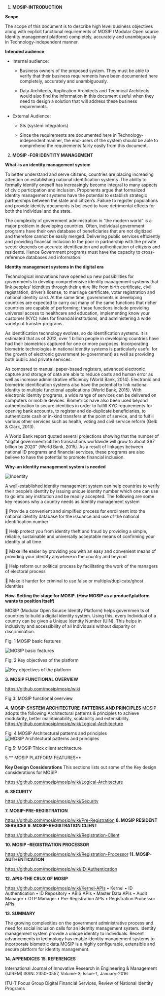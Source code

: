 1.	******MOSIP-INTRODUCTION******

**Scope**

The scope of this document is to describe high level business objectives along with explicit functional requirements of MOSIP (Modular Open source Identity management platform) completely, accurately and unambiguously in Technology-independent manner. 

**Intended audience**

* Internal audience: 

    * Business owners of the proposed system. They must be able to verify that their business requirements have been documented here completely, accurately and unambiguously.
 
    * Data Architects, Application Architects and Technical Architects would also find the information in this document useful when they need to design a solution that will address these business requirements.
 
* External Audience:

    * SIs (system integrators)

    * Since the requirements are documented here in Technology-independent manner, the end-users of the system should be able to comprehend the requirements fairly easily from this document. 


2.	**MOSIP -FOR IDENTITY MANAGEMENT**

**What-is an identity management system**

To better understand and serve citizens, countries are placing increasing attention on establishing national identification systems .The ability to formally identify oneself has increasingly become integral to many aspects of civic participation and inclusion. Proponents argue that formalized identity management systems have the potential to establish strategic partnerships between the state and citizen’s .Failure to register populations and provide identity documents is believed to have detrimental effects for both the individual and the state.

The complexity of government administration in “the modern world” is a major problem in developing countries. Often, individual government programs have their own database of beneficiaries that are not digitized and therefore cannot be easily merged. Delivering public services efficiently and providing financial inclusion to the poor in partnership with the private sector depends on accurate identification and authentication of citizens and residents. Hence Government programs must have the capacity to cross-reference databases and information.

**Identity management systems in the digital era**

Technological innovations have opened up new possibilities for governments to develop comprehensive identity management systems that link peoples’ identities through their entire life from birth certificate, civil registration, driver’s license, to marriage certificate, voter registration and national identity card. At the same time, governments in developing countries are expected to carry out many of the same functions that richer countries are capable of performing; these functions include providing universal access to healthcare and education, implementing know your customer (KYC) rules for financial institutions, and administering a wide variety of transfer programs.

As identification technology evolves, so do identification systems. It is estimated that as of 2012, over 1 billion people in developing countries have had their biometrics captured for one or more purposes. Incorporating biometric technologies in national identity systems is particularly useful for the growth of electronic government (e-government) as well as providing both public and private services. 

As compared to manual, paper-based registers, advanced electronic capture and storage of data are able to reduce costs and human error as well as increase administrative efficiency (World Bank, 2014).  Electronic and biometric identification systems also have the potential to link national identity to multiple functional applications (World Bank, 2015). With electronic identity programs, a wide range of services can be delivered on computers or mobile devices. Biometrics have also been used beyond authentication to secure identities in order to fulfill KYC requirements for opening bank accounts, to register and de-duplicate beneficiaries, to authenticate cash or in-kind transfers at the point of service, and to fulfill various other services such as health, voting and civil service reform (Gelb & Clark, 2013).
 
A World Bank report quoted several projections showing that the number of “digital government/citizen transactions worldwide will grow to about $67 billion by 2020” (World Bank, 2015). As a result of linkages between national ID programs and financial services, these programs are also believe to have the potential to promote financial inclusion.

**Why-an identity management system is needed**

![Indentity](_images/mosip_prd/Indentity.JPG)

A well-established identity management system can help countries to verify their people’s identity by issuing unique identity number which one can use to go into any institution and be readily accepted. The following are some key reasons why a country needs as Identity management system


	Provide a convenient and simplified process for enrollment into the national identity database for the issuance and use of the national identification number

	Help protect you from identity theft and fraud by providing a simple, reliable, sustainable and universally acceptable means of confirming your identity at all time 

	Make life easier by providing you with an easy and convenient means of providing your identity anywhere in the country and beyond

	Help reform our political process by facilitating the work of the managers of electoral process

	Make it harder for criminal to use false or multiple/duplicate/ghost identities

**How-Setting the stage for MOSIP. (How MOSIP as a product\platform wants to position itself)**

MOSIP (Modular Open Source Identity Platform) helps governmen
ts of countries to build a digital identity system. Using this, every Individual of a country can be given a Unique Identity Number (UIN). This helps in inclusivity and accessibility of all Individuals without disparity or discrimination.

Fig: 1 MOSIP basic features

![MOSIP basic features](_images/mosip_prd/mosip_basic_features.JPG)

Fig: 2 Key objectives of the platform

![Key objectives of the platform](_images/mosip_prd/Key_objectives_of_the_platform.JPG)

**3.	MOSIP FUNCTIONAL OVERVIEW**

https://github.com/mosip/mosip/wiki


Fig 3: MOSIP functional overview

**4**.	**MOSIP-SYSTEM ARCHITECTURE-PATTERNS AND PRINCIPLES**
MOSIP adopts the following Architectural patterns & principles to achieve modularity, better maintainability, scalability and extensibility.
https://github.com/mosip/mosip/wiki/Logical-Architecture


Fig: 4 MOSIP Architectural patterns and principles
![MOSIP Architectural patterns and principles](_images/mosip_prd/principles.JPG)

Fig 5: MOSIP Thick client architecture

5.**	MOSIP PLATFORM FEATURES**


**Key Design Considerations**
This sections lists out some of the Key design considerations for MOSIP

https://github.com/mosip/mosip/wiki/Logical-Architecture


**6.	SECURITY**

https://github.com/mosip/mosip/wiki/Security

**7.	MOSIP-PRE-REGISTRATION**

https://github.com/mosip/mosip/wiki/Pre-Registration
**8.	MOSIP RESIDENT SERVICES**
**9.	MOSIP-REGISTRATION CLIENT**

https://github.com/mosip/mosip/wiki/Registration-Client

**10.	MOSIP –REGISTRATION PROCESSOR**

https://github.com/mosip/mosip/wiki/Registration-Processor
**11.	MOSIP-AUTHENTICATION**

https://github.com/mosip/mosip/wiki/ID-Authentication

**12.	APIS-THE CRUX OF MOSIP**

https://github.com/mosip/mosip/wiki/Kernel-APIs
•	Kernel
•	ID Authentication
•	ID Repository
•	ABIS APIs
•	Master Data APIs
•	Audit Manager
•	OTP Manager
•	Pre-Registration APIs
•	Registration Processor APIs

**13.	SUMMARY**

The growing complexities on the government administrative process and need for social inclusion calls for an identity management system. Identity management system provide a unique identity to individuals. Recent advancements in technology has enable identity management systems to incorporate biometric data.MOSIP is a highly configurable, extensible and secure platform for identity management.

**14.	APPENDICES**
**15.	REFERENCES**

International Journal of Innovative Research in Engineering & Management (IJIREM) ISSN: 2350-0557, Volume-3, Issue-1, January-2016

ITU-T Focus Group Digital Financial Services, Review of National Identity Programs

